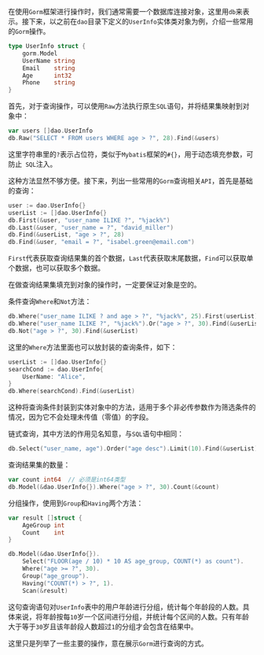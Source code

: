 在使用`Gorm`框架进行操作时，我们通常需要一个数据库连接对象，这里用`db`来表示。接下来，以之前在`dao`目录下定义的`UserInfo`实体类对象为例，介绍一些常用的`Gorm`操作。

```go
type UserInfo struct {
	gorm.Model
	UserName string
	Email    string
	Age      int32
	Phone    string
}
```

首先，对于查询操作，可以使用`Raw`方法执行原生`SQL`语句，并将结果集映射到对象中：

```go
var users []dao.UserInfo
db.Raw("SELECT * FROM users WHERE age > ?", 28).Find(&users)
```

这里字符串里的` ? `表示占位符，类似于`Mybatis`框架的`#{}`，用于动态填充参数，可防止` SQL`注入。

这种方法显然不够方便。接下来，列出一些常用的`Gorm`查询相关`API`，首先是基础的查询：

```go
user := dao.UserInfo{}
userList := []dao.UserInfo{}
db.First(&user, "user_name ILIKE ?", "%jack%")
db.Last(&user, "user_name = ?", "david_miller")
db.Find(&userList, "age > ?", 28)
db.Find(&user, "email = ?", "isabel.green@email.com")
```

`First`代表获取查询结果集的首个数据，`Last`代表获取末尾数据，`Find`可以获取单个数据，也可以获取多个数据。

在做查询结果集填充到对象的操作时，一定要保证对象是空的。

条件查询`Where`和`Not`方法：

```go
db.Where("user_name ILIKE ? and age > ?", "%jack%", 25).First(userList)
db.Where("user_name ILIKE ?", "%jack%").Or("age > ?", 30).Find(&userList)
db.Not("age > ?", 30).Find(&userList)
```

这里的`Where`方法里面也可以放封装的查询条件，如下：

```go
userList := []dao.UserInfo{}
searchCond := dao.UserInfo{
	UserName: "Alice",
}
db.Where(searchCond).Find(&userList)
```

这种将查询条件封装到实体对象中的方法，适用于多个非必传参数作为筛选条件的情况，因为它不会处理未传值（零值）的字段。

链式查询，其中方法的作用见名知意，与`SQL`语句中相同：

```go
db.Select("user_name, age").Order("age desc").Limit(10).Find(&userList)
```

查询结果集的数量：

```go
var count int64  // 必须是int64类型
db.Model(&dao.UserInfo{}).Where("age > ?", 30).Count(&count)
```

分组操作，使用到`Group`和`Having`两个方法：

```go
var result []struct {
    AgeGroup int
    Count    int
}

db.Model(&dao.UserInfo{}).
    Select("FLOOR(age / 10) * 10 AS age_group, COUNT(*) as count").
    Where("age >= ?", 30).
    Group("age_group").
    Having("COUNT(*) > ?", 1).
	Scan(&result)
```

这句查询语句对`UserInfo`表中的用户年龄进行分组，统计每个年龄段的人数。具体来说，将年龄按每`10`岁一个区间进行分组，并统计每个区间的人数。只有年龄大于等于`30`岁且该年龄段人数超过`1`的分组才会包含在结果中。

这里只是列举了一些主要的操作，意在展示`Gorm`进行查询的方式。
